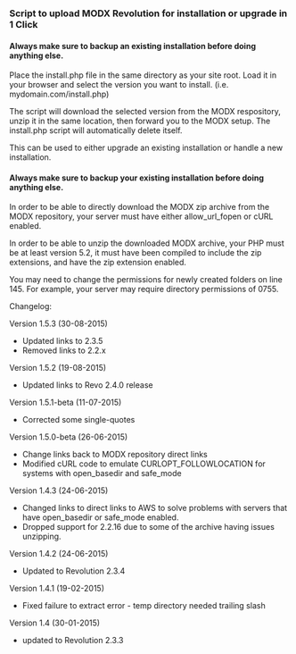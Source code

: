 ### Script to upload MODX Revolution for installation or upgrade in 1 Click

#### Always make sure to backup an existing installation before doing anything else.


Place the install.php file in the same directory as your site root. Load it in your browser and select the version you want to install. (i.e. mydomain.com/install.php)

The script will download the selected version from the MODX respository, unzip it in the same location, then forward you to the MODX setup. The install.php script will automatically delete itself.

This can be used to either upgrade an existing installation or handle a new installation.

#### Always make sure to backup your existing installation before doing anything else.

In order to be able to directly download the MODX zip archive from the MODX repository, your server must have either allow_url_fopen or cURL enabled.

In order to be able to unzip the downloaded MODX archive, your PHP must be at least version 5.2, it must have been compiled to include the zip extensions, and have the zip extension enabled.

You may need to change the permissions for newly created folders on line 145. For example, your server may require directory permissions of 0755.

Changelog:

Version 1.5.3
(30-08-2015)
- Updated links to 2.3.5
- Removed links to 2.2.x

Version 1.5.2
(19-08-2015)
- Updated links to Revo 2.4.0 release

Version 1.5.1-beta
(11-07-2015)
- Corrected some single-quotes

Version 1.5.0-beta
(26-06-2015)
- Change links back to MODX repository direct links
- Modified cURL code to emulate CURLOPT_FOLLOWLOCATION for systems with open_basedir and safe_mode

Version 1.4.3
(24-06-2015)
- Changed links to direct links to AWS to solve problems with servers that have open_basedir or safe_mode enabled.
- Dropped support for 2.2.16 due to some of the archive having issues unzipping.

Version 1.4.2
(24-06-2015)
- Updated to Revolution 2.3.4

Version 1.4.1
(19-02-2015)
- Fixed failure to extract error - temp directory needed trailing slash

Version 1.4 
(30-01-2015)
- updated to Revolution 2.3.3
